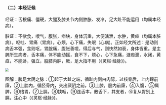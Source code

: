 #### （二）本经证候

经证：舌根痛、僵硬，大腿及膝关节内侧肿胀、发冷，足大趾不能运用（均属本经病）。

脏证：不欲食，嗳气，腹胀，痞块，身体沉重，大便溏泄，水肿，黄疸（均属本脏病）。呕吐、胃痛（胃病）。心烦，心下痛，失眠（心病)。正如经文所述：是动则病舌本强，食则呕，胃脘痛，腹胀善噫，得后与气，则快然如衰，身体皆重。是主脾所生病者，舌本痛，体不能动摇，食不下，烦心，心下急痛，溏瘕泄，水闭，黄疸，不能卧，强立，股膝内肿，厥，足大指不用（《灵枢·经脉》)。

<img src="img/图40.jpg" style="zoom: 67%;" />

图解：脾足太阴之脉：①起于大趾之端，循趾内侧白肉际，过核骨后，上内踝前廉，②上腨内，循胫骨内，交出厥阴之前，③上膝，股内前廉，④入腹，⑤属脾，⑥络胃，⑦上膈，⑧挟咽，⑨连舌本，散舌下，其支者，⑩复从胃别上膈，注心中（《灵枢·经脉》)。
